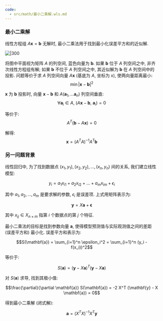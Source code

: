 ```yaml
---
code:
  - src/math/最小二乘解.wls.md
---
```


### 最小二乘解

线性方程组 $A\mathbf{x}=\mathbf{b}$ 无解时, 最小二乘法用于找到最小化误差平方和的近似解.

![|300](../../../attach/线性代数_最小二乘解.avif)

将图中平面视为矩阵 $A$ 的列空间, 蓝色向量为 $\mathbf{b}$. 如果 $\mathbf{b}$ 位于 $A$ 列空间之中, 非齐次线性方程组有解; 如果 $\mathbf{b}$ 不位于 $A$ 列空间之中, 其近似解为 $\mathbf{b}$ 在 $A$ 列空间中的投影. 问题等价于求 $A$ 列空间向量 ${} A\mathbf{x}$ (基底为 $A$, 坐标为 $\mathrm{x}$), 使两向量距离最小: $$\min|\mathbf{x}-\mathbf{b}|^{2}$$

$\mathbf{x}$ 为 $\mathbf{b}$ 投影时, 向量 $\mathbf{x}-\mathbf{b}$ 和 $A(\mathbf{a}_{1},...\mathbf{a}_{n})$ 列空间垂直: $$\forall \mathbf{a}_{i}\in A,\ (A\mathbf{x}-\mathbf{b},\ \mathbf{a}_{i})=0$$

等价于: $$A^{T}(\mathbf{b}-A\mathbf{x})=0$$

解得: $$\mathbf{x}=(A^{T}A)^{-1}A^{T}\mathbf{b}$$

### 另一问题背景

线性回归中, 为了找到数据点 $(x_1, y_1), (x_2, y_2), \dots, (x_n, y_n)$ 间的关系, 我们建立线性模型: 

$$y_i = a_1 x_{i1} + a_2 x_{i2} + \dots + a_m x_{im} + \epsilon_i$$

其中 $a_1, a_2, \dots, a_m$ 是要求解的参数, $\epsilon_{i}$ 是误差项. 上式用矩阵表示为:

$$\mathbf{y} = X \mathbf{a} + \mathbf{\epsilon}$$

其中 $x_{ij}\in X_{n\times m}$ 指第 $i$ 个数据点的第 $j$ 个特征.

最小二乘法的目标是找到参数向量 $\mathbf{a}$, 使得模型预测值与实际观测值之间的差距 (误差平方和) 最小化. 误差平方和表示为: 

$$S(\mathbf{a}) = \sum_{i=1}^n \epsilon_i^2 = \sum_{i=1}^n (y_i - f(x_i))^2$$

等价于:

$$S(\mathbf{a}) = (\mathbf{y} - X \mathbf{a})^T (\mathbf{y} - X \mathbf{a})$$

对 $S(\mathbf{a})$ 求导, 找到其极小值:

$$\frac{\partial}{\partial \mathbf{a}} S(\mathbf{a}) = -2 X^T (\mathbf{y} - X \mathbf{a}) = 0$$

得到最小二乘解 (闭式解):

$$\mathbf{a} = (X^T X)^{-1} X^T \mathbf{y}$$

